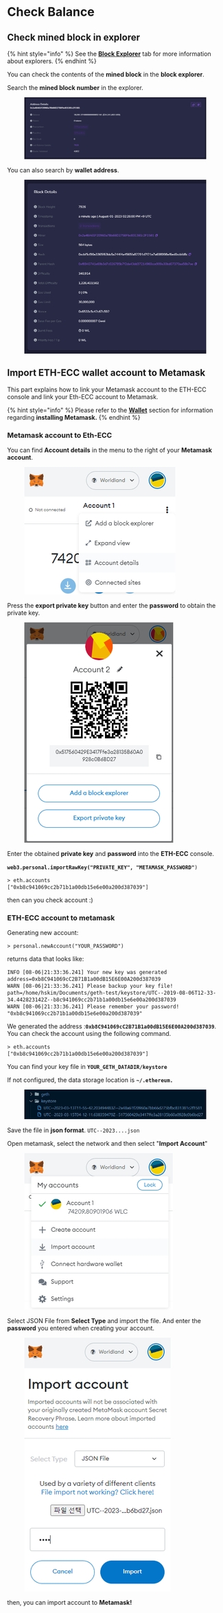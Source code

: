 # Check Balance

## **Check mined block in explorer**

{% hint style="info" %}
See the [**Block Explorer**](../../user/block-explorer.md) tab for more information about explorers.
{% endhint %}

You can check the contents of the **mined block** in the **block explorer**.

Search the **mined block number** in the explorer.

<figure><img src="https://raw.githubusercontent.com/cryptoecc/WorldlLand-Docs/master/.gitbook/assets/scan_1.png" alt=""><figcaption></figcaption></figure>

You can also search by **wallet address**.

<figure><img src="https://raw.githubusercontent.com/cryptoecc/WorldlLand-Docs/master/.gitbook/assets/scan_2.png" alt=""><figcaption></figcaption></figure>

## Import ETH-ECC wallet account to Metamask

This part explains how to link your Metamask account to the ETH-ECC console and link your Eth-ECC account to Metamask.

{% hint style="info" %}
Please refer to the [**Wallet**](../../user/wallet.md) section for information regarding **installing Metamask.**
{% endhint %}

### Metamask account  to Eth-ECC

You can find **Account details** in the menu to the right of your **Metamask account**.

<figure><img src="../../.gitbook/assets/account_details.png" alt=""><figcaption></figcaption></figure>

Press the **export private key** button and enter the **password** to obtain the private key.

<figure><img src="../../.gitbook/assets/export_private_key.png" alt=""><figcaption></figcaption></figure>

Enter the obtained **private key** and **password** into the **ETH-ECC** console.

**`web3.personal.importRawKey("PRIVATE_KEY", "METAMASK_PASSWORD"`**`)`

```
> eth.accounts
["0xb8c941069cc2b71b1a00db15e6e00a200d387039"]
```

then can you check account :)

### ETH-ECC account to metamask

Generating new account:

```
> personal.newAccount("YOUR_PASSWORD")
```

returns data that looks like:

```
INFO [08-06|21:33:36.241] Your new key was generated               address=0xb8C941069cC2B71B1a00dB15E6E00A200d387039
WARN [08-06|21:33:36.241] Please backup your key file!             path=/home/hskim/Documents/geth-test/keystore/UTC--2019-08-06T12-33-34.442823142Z--b8c941069cc2b71b1a00db15e6e00a200d387039
WARN [08-06|21:33:36.241] Please remember your password! 
"0xb8c941069cc2b71b1a00db15e6e00a200d387039"
```

We generated the address :**`0xb8C941069cC2B71B1a00dB15E6E00A200d387039`**. You can check the account using the following command.

```
> eth.accounts
["0xb8c941069cc2b71b1a00db15e6e00a200d387039"]
```



You can find your key file in **`YOUR_GETH_DATADIR/keystore`**

If not configured, the data storage location is **`~/.ethereum.`**

<figure><img src="https://raw.githubusercontent.com/cryptoecc/WorldlLand-Docs/master/.gitbook/assets/UTCFILE.png" alt=""><figcaption></figcaption></figure>

Save the file in **json format**. `UTC--2023....json`

Open metamask, select the network and then select "**Import Account**"

<figure><img src="https://raw.githubusercontent.com/cryptoecc/WorldlLand-Docs/master/.gitbook/assets/import%20account.png" alt=""><figcaption></figcaption></figure>

Select JSON File from **Select Type** and import the file. And enter the **password** you entered when creating your account.

<figure><img src="../../.gitbook/assets/import_json.png" alt=""><figcaption></figcaption></figure>

then, you can import account to **Metamask!**



